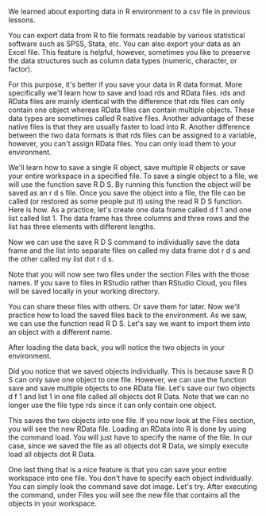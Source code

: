 We learned about exporting data in R environment to a csv file in previous lessons. 

You can export data from R to file formats readable by various statistical software such as SPSS, Stata, etc. You can also export your data as an Excel file. This feature is helpful, however, sometimes you like to preserve the data structures such as column data types (numeric, character, or factor). 

For this purpose, it's better if you save your data in R data format. More specifically we'll learn how to save and load rds and RData files. rds and RData files are mainly identical with the difference that rds files can only contain one object whereas RData files can contain multiple objects. These data types are sometimes called R native files. Another advantage of these native files is that they are usually faster to load into R. Another difference between the two data formats is that rds files can be assigned to a variable, however, you can't assign RData files. You can only load them to your environment.

We'll learn how to save a single R object, save multiple R objects or save your entire workspace in a specified file. To save a single object to a file, we will use the function save R D S. By running this function the object will be saved as an r d s file. Once you save the object into a file, the file can be called (or restored as some people put it) using the read R D S function. Here is how. As a practice, let's create one data frame called d f 1 and one list called list 1. The data frame has three columns and three rows and the list has three elements with different lengths. 

Now we can use the save R D S command to individually save the data frame and the list into separate files on called my data frame dot r d s and the other called my list dot r d s.

Note that you will now see two files under the section Files with the those names. If you save to files in RStudio rather than RStudio Cloud, you files will be saved locally in your working directory.

You can share these files with others. Or save them for later. Now we'll practice how to load the saved files back to the environment. As we saw, we can use the function read R D S. Let's say we want to import them into an object with a different name.

After loading the data back, you will notice the two objects in your environment.

Did you notice that we saved objects individually. This is because save R D S can only save one object to one file. However, we can use the function save and save multiple objects to one RData file. Let's save our two objects d f 1 and list 1 in one file called all objects dot R Data. Note that we can no longer use the file type rds since it can only contain one object.

This saves the two objects into one file. If you now look at the Files section, you will see the new RData file. Loading an RData into R is done by using the command load. You will just have to specify the name of the file. In our case, since we saved the file as all objects dot R Data, we simply execute load all objects dot R Data.

One last thing that is a nice feature is that you can save your entire workspace into one file. You don't have to specify each object individually. You can simply look the command save dot image. Let's try. After executing the command, under Files you will see the new file that contains all the objects in your workspace.